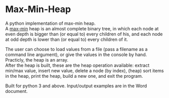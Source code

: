 # Max-Min-Heap
A python implementation of max-min heap.\
A [max-min](https://en.wikipedia.org/wiki/Min-max_heap) heap is an almost complete binary tree, in which each node at even depth is bigger than (or equal to) every children of his, and each node at odd depth is lower than (or equal to) every children of it.


The user can choose to load values from a file (pass a filename as a command line argument), or give the values in the console by hand.\
Practicly, the heap is an array.\
After the heap is built, these are the heap operation available: extract min/max value, insert new value, delete a node (by index), (heap) sort items in the heap, print the heap, build a new one, and exit the program.

Built for python 3 and above. Input/output examples are in the Word document.
